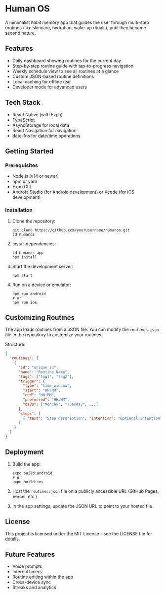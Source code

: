# Human OS

A minimalist habit memory app that guides the user through multi-step routines (like skincare, hydration, wake-up rituals), until they become second nature.

## Features

- Daily dashboard showing routines for the current day
- Step-by-step routine guide with tap-to-progress navigation
- Weekly schedule view to see all routines at a glance
- Custom JSON-based routine definitions
- Local caching for offline use
- Developer mode for advanced users

## Tech Stack

- React Native (with Expo)
- TypeScript
- AsyncStorage for local data
- React Navigation for navigation
- date-fns for date/time operations

## Getting Started

### Prerequisites

- Node.js (v14 or newer)
- npm or yarn
- Expo CLI
- Android Studio (for Android development) or Xcode (for iOS development)

### Installation

1. Clone the repository:
   ```
   git clone https://github.com/yourusername/humanos.git
   cd humanos
   ```

2. Install dependencies:
   ```
   cd humanos-app
   npm install
   ```

3. Start the development server:
   ```
   npm start
   ```

4. Run on a device or emulator:
   ```
   npm run android
   # or
   npm run ios
   ```

## Customizing Routines

The app loads routines from a JSON file. You can modify the `routines.json` file in the repository to customize your routines.

Structure:
```json
{
  "routines": [
    {
      "id": "unique_id",
      "name": "Routine Name",
      "tags": ["tag1", "tag2"],
      "trigger": {
        "type": "time_window",
        "start": "HH:MM",
        "end": "HH:MM",
        "preferred": "HH:MM",
        "days": ["Monday", "Tuesday", ...]
      },
      "steps": [
        { "text": "Step description", "intention": "Optional intention", "duration": 5 }
      ]
    }
  ]
}
```

## Deployment

1. Build the app:
   ```
   expo build:android
   # or
   expo build:ios
   ```

2. Host the `routines.json` file on a publicly accessible URL (GitHub Pages, Vercel, etc.)

3. In the app settings, update the JSON URL to point to your hosted file

## License

This project is licensed under the MIT License - see the LICENSE file for details.

## Future Features

- Voice prompts
- Internal timers
- Routine editing within the app
- Cross-device sync
- Streaks and analytics